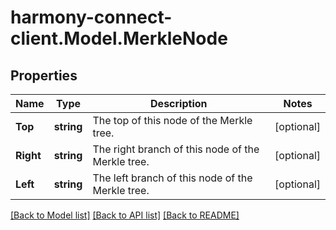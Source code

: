 # harmony-connect-client.Model.MerkleNode
## Properties

Name | Type | Description | Notes
------------ | ------------- | ------------- | -------------
**Top** | **string** | The top of this node of the Merkle tree. | [optional] 
**Right** | **string** | The right branch of this node of the Merkle tree. | [optional] 
**Left** | **string** | The left branch of this node of the Merkle tree. | [optional] 

[[Back to Model list]](../README.md#documentation-for-models) [[Back to API list]](../README.md#documentation-for-api-endpoints) [[Back to README]](../README.md)

